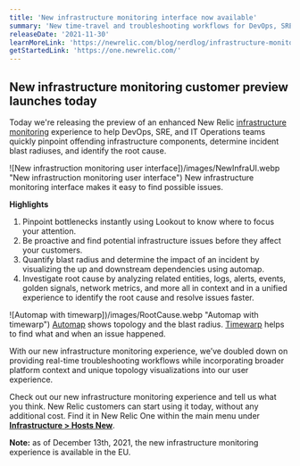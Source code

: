 ```yaml
---
title: 'New infrastructure monitoring interface now available'
summary: 'New time-travel and troubleshooting workflows for DevOps, SRE, and IT Ops teams make it possible to quickly pinpoint and isolate offending on-premises, cloud, or hybrid infrastructure components, determine incident blast radius, and identify root cause.'
releaseDate: '2021-11-30'
learnMoreLink: 'https://newrelic.com/blog/nerdlog/infrastructure-monitoring-in-preview'
getStartedLink: 'https://one.newrelic.com/'
---
```


## New infrastructure monitoring customer preview launches today

Today we're releasing the preview of an enhanced New Relic [infrastructure monitoring](https://newrelic.com/products/infrastructure) experience to help DevOps, SRE, and IT Operations teams quickly pinpoint offending infrastructure components, determine incident blast radiuses, and identify the root cause.

![New infrastruction monitoring user interface])/images/NewInfraUI.webp "New infrastruction monitoring user interface")
New infrastructure monitoring interface makes it easy to find possible issues.

**Highlights**

1. Pinpoint bottlenecks instantly using Lookout to know where to focus your attention.
2. Be proactive and find potential infrastructure issues before they affect your customers.
3. Quantify blast radius and determine the impact of an incident by visualizing the up and downstream dependencies using automap.
4. Investigate root cause by analyzing related entities, logs, alerts, events, golden signals, network metrics, and more all in context and in a unified experience to identify the root cause and resolve issues faster.

![Automap with timewarp])/images/RootCause.webp "Automap with timewarp")
[Automap](https://docs.newrelic.com/docs/new-relic-one/use-new-relic-one/ui-data/automaps/) shows topology and the blast radius. [Timewarp](https://docs.newrelic.com/docs/new-relic-one/use-new-relic-one/ui-data/automaps/#timewarp-cursor) helps to find what and when an issue happened.

With our new infrastructure monitoring experience, we’ve doubled down on providing real-time troubleshooting workflows while incorporating broader platform context and unique topology visualizations into our user experience.

Check out our new infrastructure monitoring experience and tell us what you think. New Relic customers can start using it today, without any additional cost. Find it in New Relic One within the main menu under **[Infrastructure > Hosts New](https://onenr.io/08dQepE9Wje)**.

**Note:** as of December 13th, 2021, the new infrastructure monitoring experience is available in the EU.
